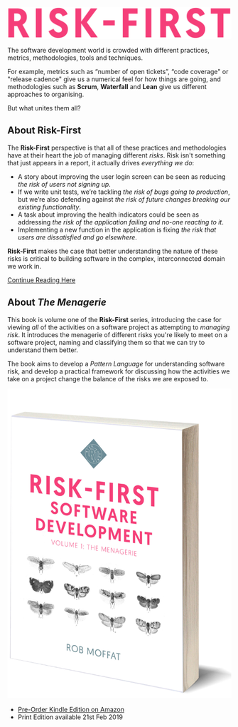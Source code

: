 ![Welcome to Risk First](images/risk_first_pink.png)

The software development world is crowded with different practices, metrics, methodologies, tools and techniques.  

For example, metrics such as “number of open tickets”, “code coverage" or "release cadence" give us a numerical feel for how things are going, and methodologies such as **Scrum**, **Waterfall** and **Lean** give us different approaches to organising.

But what unites them all?

## About Risk-First

The **Risk-First** perspective is that all of these practices and methodologies have at their heart the job of managing different _risks_.   Risk isn't something that just appears in a report, it actually drives _everything we do_:

- A story about improving the user login screen can be seen as reducing _the risk of users not signing up_.
- If we write unit tests, we’re tackling _the risk of bugs going to production_, but we’re also defending against _the risk of future changes breaking our existing functionality_.
- A task about improving the health indicators could be seen as addressing _the risk of the application failing and no-one reacting to it_.
- Implementing a new function in the application is fixing _the risk that users are dissatisfied and go elsewhere_.

**Risk-First** makes the case that better understanding the nature of these risks is critical to building software in the complex, interconnected domain we work in.  

[Continue Reading Here](https://github.com/risk-first/website/wiki)

## About _The Menagerie_

This book is volume one of the **Risk-First** series, introducing the  case for viewing _all_ of the activities on a software project as attempting to _managing risk_.  It introduces the menagerie of different risks you're likely to meet on a software project, naming and classifying them so that we can try to understand them better.

The book aims to develop a _Pattern Language_ for understanding software risk, and develop a practical framework for discussing how the activities we take on a project change the balance of the risks we are exposed to.

![Cover Image](images/Cover_Book_image.jpg)

- [Pre-Order Kindle Edition on Amazon](http://a.co/d/hmpmYl2)
- Print Edition available 21st Feb 2019